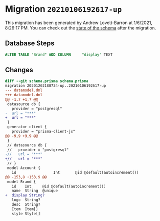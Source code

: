 # Migration `20210106192617-up`

This migration has been generated by Andrew Lovett-Barron at 1/6/2021, 8:26:17 PM.
You can check out the [state of the schema](./schema.prisma) after the migration.

## Database Steps

```sql
ALTER TABLE "Brand" ADD COLUMN     "display" TEXT
```

## Changes

```diff
diff --git schema.prisma schema.prisma
migration 20201202180734-up..20210106192617-up
--- datamodel.dml
+++ datamodel.dml
@@ -1,7 +1,7 @@
 datasource db {
   provider = "postgresql"
-  url = "***"
+  url = "***"
 }
 generator client {
   provider = "prisma-client-js"
@@ -9,9 +9,9 @@
 }
 // datasource db {
 //   provider = "postgresql"
-//   url = "***"
+//   url = "***"
 // }
 model Account {
   id                 Int       @id @default(autoincrement())
@@ -153,8 +153,9 @@
 model Brand {
   id    Int     @id @default(autoincrement())
   name  String  @unique
+  display String?
   logo  String?
   desc  String?
   Item  Item[]
   style Style[]
```


